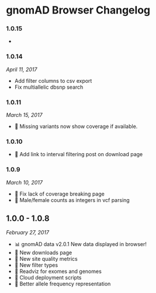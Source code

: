 # gnomAD Browser Changelog

### 1.0.15

+ 

### 1.0.14

_April 11, 2017_

+ Add filter columns to csv export
+ Fix multiallelic dbsnp search


### 1.0.11

_March 15, 2017_

+ 🐛 Missing variants now show coverage if available.


### 1.0.10

+ 🎉 Add link to interval filtering post on download page

### 1.0.9

_March 10, 2017_

+ 🐛 Fix lack of coverage breaking page
+ 🐛 Male/female counts as integers in vcf parsing

## 1.0.0 - 1.0.8

_February 27, 2017_

+ 📊 gnomAD data v2.0.1 New data displayed in browser!
+ 🎉 New downloads page
+ 🎉 New site quality metrics
+ 🎉 New filter types
+ 🎉 Readviz for exomes and genomes
+ 🎉 Cloud deployment scripts
+ 🐛 Better allele frequency representation
